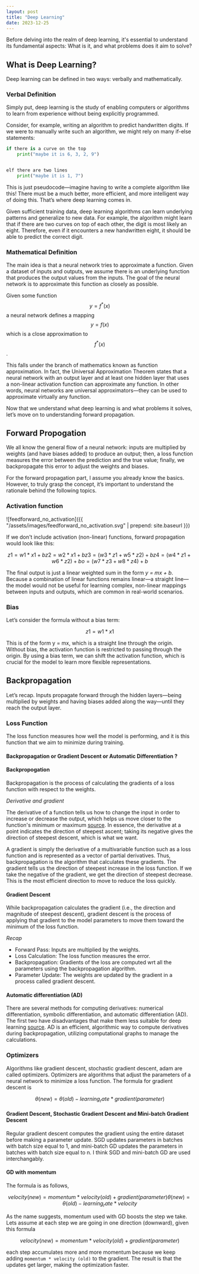 ```yaml
---
layout: post
title: "Deep Learning"
date: 2023-12-25
---
```


Before delving into the realm of deep learning, it's essential to understand its fundamental aspects: What is it, and what problems does it aim to solve?

## What is Deep Learning?

Deep learning can be defined in two ways: verbally and mathematically.

### Verbal Definition

Simply put, deep learning is the study of enabling computers or algorithms to learn from experience without being explicitly programmed.

Consider, for example, writing an algorithm to predict handwritten digits. If we were to manually write such an algorithm, we might rely on many if-else statements:

```python
if there is a curve on the top
    print("maybe it is 6, 3, 2, 9")


elf there are two lines
    print("maybe it is 1, 7")
```

This is just pseudocode—imagine having to write a complete algorithm like this! There must be a much better, more efficient, and more intelligent way of doing this. That’s where deep learning comes in.

Given sufficient training data, deep learning algorithms can learn underlying patterns and generalize to new data. For example, the algorithm might learn that if there are two curves on top of each other, the digit is most likely an eight. Therefore, even if it encounters a new handwritten eight, it should be able to predict the correct digit.

### Mathematical Definition

The main idea is that a neural network tries to approximate a function. Given a dataset of inputs and outputs, we assume there is an underlying function that produces the output values from the inputs. The goal of the neural network is to approximate this function as closely as possible.

Given some function $$ y = f^*(x) $$ a neural network defines a mapping $$ y = f(x) $$ which is a close approximation to $$ f^*(x) $$.

This falls under the branch of mathematics known as function approximation. In fact, the Universal Approximation Theorem states that a neural network with an output layer and at least one hidden layer that uses a non-linear activation function can approximate any function. In other words, neural networks are universal approximators—they can be used to approximate virtually any function.

Now that we understand what deep learning is and what problems it solves, let’s move on to understanding forward propagation.

## Forward Propogation 

We all know the general flow of a neural network: inputs are multiplied by weights (and have biases added) to produce an output; then, a loss function measures the error between the prediction and the true value; finally, we backpropagate this error to adjust the weights and biases.

For the forward propagation part, I assume you already know the basics. However, to truly grasp the concept, it’s important to understand the rationale behind the following topics.

### Activation function

![feedforward_no_activation]({{ "/assets/images/feedforward_no_activation.svg" | prepend: site.baseurl }})

If we don't include activation (non-linear) functions, forward propagation would look like this:

```math
z1 = w1*x1 + b 
z2 = w2*x1 + b 
z3 = (w3*z1 + w5*z2) + b 
z4 = (w4*z1 + w6*z2) + b 
o  = (w7*z3 + w8*z4) + b 
```

The final output is just a linear weighted sum in the form *y = mx + b*. Because a combination of linear functions remains linear—a straight line—the model would not be useful for learning complex, non-linear mappings between inputs and outputs, which are common in real-world scenarios.

### Bias 

Let’s consider the formula without a bias term:

```math
z1 = w1*x1
```

This is of the form y = mx, which is a straight line through the origin. Without bias, the activation function is restricted to passing through the origin. By using a bias term, we can shift the activation function, which is crucial for the model to learn more flexible representations.

## Backpropagation

Let’s recap. Inputs propagate forward through the hidden layers—being multiplied by weights and having biases added along the way—until they reach the output layer. 

### Loss Function

The loss function measures how well the model is performing, and it is this function that we aim to minimize during training.

#### Backpropagation or Gradient Descent or Automatic Differentiation ? 

#### Backpropogation

Backpropagation is the process of calculating the gradients of a loss function with respect to the weights.

*Derivative and gradient*

The derivative of a function tells us how to change the input in order to increase or decrease the output, which helps us move closer to the function's minimum or maximum [source](https://machinelearningmastery.com/gradient-in-machine-learning/). In essence, the derivative at a point indicates the direction of steepest ascent; taking its negative gives the direction of steepest descent, which is what we want.

A gradient is simply the derivative of a multivariable function such as a loss function and is represented as a vector of partial derivatives. Thus, backpropagation is the algorithm that calculates these gradients. The gradient tells us the direction of steepest increase in the loss function. If we take the negative of the gradient, we get the direction of steepest decrease. This is the most efficient direction to move to reduce the loss quickly.

#### Gradient Descent

While backpropagation calculates the gradient (i.e., the direction and magnitude of steepest descent), gradient descent is the process of applying that gradient to the model parameters to move them toward the minimum of the loss function.

*Recap*

- Forward Pass: Inputs are multiplied by the weights.
- Loss Calculation: The loss function measures the error.
- Backpropagation: Gradients of the loss are computed wrt all the parameters using the backpropagation algorithm.
- Parameter Update: The weights are updated by the gradient in a process called gradient descent.

#### Automatic differentiation (AD)

There are several methods for computing derivatives: numerical differentiation, symbolic differentiation, and automatic differentiation (AD). The first two have disadvantages that make them less suitable for deep learning [source](https://www.jmlr.org/papers/volume18/17-468/17-468.pdf). AD is an efficient, algorithmic way to compute derivatives during backpropagation, utilizing computational graphs to manage the calculations.

### Optimizers

Algorithms like gradient descent, stochastic gradient descent, adam are called optimizers. Optimizers are algorithms that adjust the parameters of a neural network to minimize a loss function. The formula for gradient descent is 

```math
θ (new) = θ (old) - learning_rate * gradient (parameter)
```

#### Gradient Descent, Stochastic Gradient Descent and Mini-batch Gradient Descent

Regular gradient descent computes the gradient using the entire dataset before making a parameter update. SGD updates parameters in batches with batch size equal to 1, and mini-batch GD updates the parameters in batches with batch size equal to n. I think SGD and mini-batch GD are used interchangably.

#### GD with momentum

The formula is as follows,

```math
velocity (new) = momentum * velocity (old) + gradient (parameter)
θ (new) = θ (old) - learning_rate * velocity
```

As the name suggests, momentum used with GD boosts the step we take. Lets assume at each step we are going in one direction (downward), given this formula

```math
velocity (new) = momentum * velocity (old) + gradient (parameter)
```

each step accumulates more and more momentum because we keep adding `momentum * velocity (old)` to the gradient. The result is that the updates get larger, making the optimization faster.
